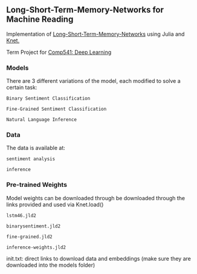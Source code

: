 ## Long-Short-Term-Memory-Networks for Machine Reading
Implementation of [Long-Short-Term-Memory-Networks](https://arxiv.org/abs/1601.06733) using Julia and [Knet.](https://github.com/egeersu/Knet.jl)

Term Project for [Comp541: Deep Learning](https://sites.google.com/a/ku.edu.tr/comp541/)

### Models

There are 3 different variations of the model, each modified to solve a certain task:
	
	Binary Sentiment Classification
	
	Fine-Grained Sentiment Classification
	
	Natural Language Inference
	
### Data

The data is available at:
	
	sentiment analysis
	
	inference

### Pre-trained Weights

Model weights can be downloaded through be downloaded through the links provided and used via Knet.load()
	
	lstm46.jld2
	
	binarysentiment.jld2
	
	fine-grained.jld2
	
	inference-weights.jld2

init.txt: direct links to download data and embeddings (make sure they are downloaded into the models folder)
